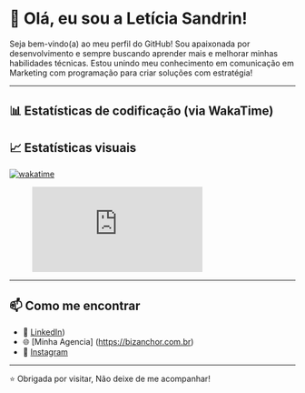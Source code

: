 # 👋 Olá, eu sou a Letícia Sandrin!

Seja bem-vindo(a) ao meu perfil do GitHub! Sou apaixonada por desenvolvimento e sempre buscando aprender mais e melhorar minhas habilidades técnicas.
Estou unindo meu conhecimento em comunicação em Marketing com programação para criar soluções com estratégia!

---

## 📊 Estatísticas de codificação (via WakaTime)

<!--START_SECTION:waka-->
<!--END_SECTION:waka--> 


## 📈 Estatísticas visuais

[![wakatime](https://wakatime.com/badge/user/8103867c-b081-4ac7-9bb7-da8b6194828f.svg)](https://wakatime.com/@8103867c-b081-4ac7-9bb7-da8b6194828f) 
<figure><embed src="https://wakatime.com/share/@SandrinLeth/26e71319-4b23-4b07-b88d-ee9a455df185.svg"></embed></figure>

---

## 📫 Como me encontrar

- 💼 [LinkedIn](https://www.linkedin.com/in/let%C3%ADcia-s-ab9b05ba?utm_source=share&utm_campaign=share_via&utm_content=profile&utm_medium=android_app)) 
- 🌐 [Minha Agencia] (https://bizanchor.com.br)
- 📸 [Instagram](https://www.instagram.com/sandrinleticia?igsh=MXQxa2FudTJ2NGM3eA==) 

---

⭐️ Obrigada por visitar, Não deixe de me acompanhar!
